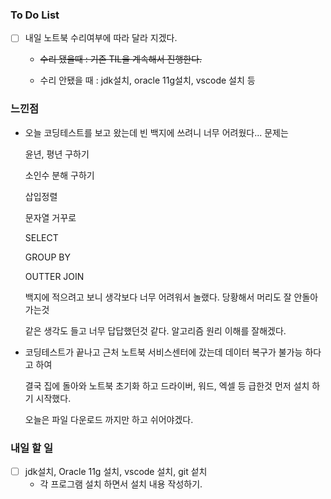 ### To Do List

- [ ] 내일 노트북 수리여부에 따라 달라 지겠다.

  - ~~수리 됐을때 : 기존 TIL을 계속해서 진행한다.~~

    

  - 수리 안됐을 때 : jdk설치, oracle 11g설치, vscode 설치 등

  

### 느낀점

- 오늘 코딩테스트를 보고 왔는데 빈 백지에 쓰려니 너무 어려웠다... 문제는

  윤년, 평년 구하기

  소인수 분해 구하기

  삽입정렬

  문자열 거꾸로 

  SELECT

  GROUP BY

  OUTTER JOIN

  백지에 적으려고 보니 생각보다 너무 어려워서 놀랬다. 당황해서 머리도 잘 안돌아가는것

  같은 생각도 들고 너무 답답했던것 같다. 알고리즘 원리 이해를 잘해겠다.

- 코딩테스트가 끝나고 근처 노트북 서비스센터에 갔는데 데이터 복구가 불가능 하다고 하여 

  결국 집에 돌아와 노트북 초기화 하고 드라이버, 워드, 엑셀 등 급한것 먼저 설치 하기 시작했다.

  오늘은 파일 다운로드 까지만 하고 쉬어야겠다.



### 내일 할 일

- [ ] jdk설치, Oracle 11g 설치, vscode 설치, git 섵치
  - 각 프로그램 설치 하면서 설치 내용 작성하기.

